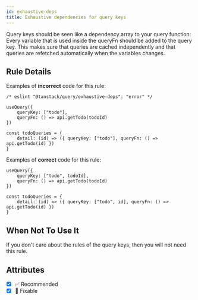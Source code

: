 ```yaml
---
id: exhaustive-deps
title: Exhaustive dependencies for query keys
---
```


Query keys should be seen like a dependency array to your query function: Every variable that is used inside the queryFn should be added to the query key.
This makes sure that queries are cached independently and that queries are refetched automatically when the variables changes.

## Rule Details

Examples of **incorrect** code for this rule:

```tsx
/* eslint "@tanstack/query/exhaustive-deps": "error" */

useQuery({
    queryKey: ["todo"],
    queryFn: () => api.getTodo(todoId)
})

const todoQueries = {
    detail: (id) => ({ queryKey: ["todo"], queryFn: () => api.getTodo(id) })
}
```


Examples of **correct** code for this rule:

```tsx
useQuery({
    queryKey: ["todo", todoId],
    queryFn: () => api.getTodo(todoId)
})

const todoQueries = {
    detail: (id) => ({ queryKey: ["todo", id], queryFn: () => api.getTodo(id) })
}
```

## When Not To Use It

If you don't care about the rules of the query keys, then you will not need this rule.

## Attributes

- [x] ✅ Recommended
- [x] 🔧 Fixable
